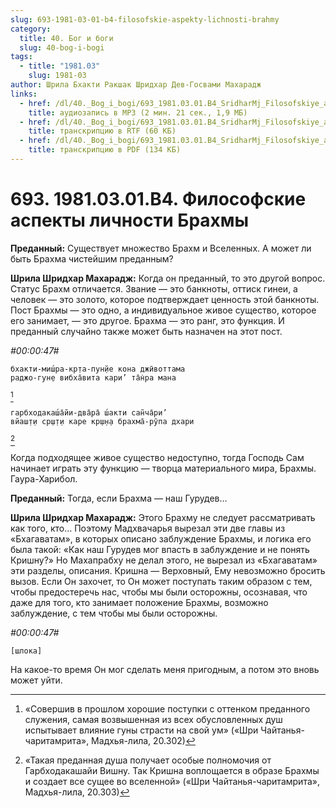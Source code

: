 ```yaml
---
slug: 693-1981-03-01-b4-filosofskie-aspekty-lichnosti-brahmy
category:
  title: 40. Бог и боги
  slug: 40-bog-i-bogi
tags:
  - title: "1981.03"
    slug: 1981-03
author: Шрила Бхакти Ракшак Шридхар Дев-Госвами Махарадж
links:
  - href: /dl/40._Bog_i_bogi/693_1981.03.01.B4_SridharMj_Filosofskiye_aspekty_lichnosti_Brahmy.mp3
    title: аудиозапись в MP3 (2 мин. 21 сек., 1,9 МБ)
  - href: /dl/40._Bog_i_bogi/693_1981.03.01.B4_SridharMj_Filosofskiye_aspekty_lichnosti_Brahmy.rtf
    title: транскрипцию в RTF (60 КБ)
  - href: /dl/40._Bog_i_bogi/693_1981.03.01.B4_SridharMj_Filosofskiye_aspekty_lichnosti_Brahmy.pdf
    title: транскрипцию в PDF (134 КБ)
---
```


# 693. 1981.03.01.B4. Философские аспекты личности Брахмы

**Преданный:** Существует множество Брахм и Вселенных. А может ли быть Брахма чистейшим преданным?

**Шрила Шридхар Махарадж:** Когда он преданный, то это другой вопрос. Статус Брахм отличается. Звание — это банкноты, оттиск гинеи, а человек — это золото, которое подтверждает ценность этой банкноты. Пост Брахмы — это одно, а индивидуальное живое существо, которое его занимает, — это другое. Брахма — это ранг, это функция. И преданный случайно также может быть назначен на этот пост.

*#00:00:47#*

    бхакти-миш́ра-кр̣та-пун̣йе кона джӣвоттама
    раджо-гун̣е вибха̄вита кари’ та̄н̇ра мана
[^_ftn1]

    гарбходакаш́а̄йи-два̄ра̄ ш́акти сан̃ча̄ри’
    вйаш̣т̣и ср̣ш̣т̣и каре кр̣ш̣н̣а брахма̄-рӯпа дхари
[^_ftn2]

Когда подходящее живое существо недоступно, тогда Господь Сам начинает играть эту функцию — творца материального мира, Брахмы. Гаура-Харибол.

**Преданный:** Тогда, если Брахма — наш Гурудев…

**Шрила Шридхар Махарадж:** Этого Брахму не следует рассматривать как того, кто… Поэтому Мадхвачарья вырезал эти две главы из «Бхагаватам», в которых описано заблуждение Брахмы, и логика его была такой: «Как наш Гурудев мог впасть в заблуждение и не понять Кришну?» Но Махапрабху не делал этого, не вырезал из «Бхагаватам» эти разделы, описания. Кришна — Верховный, Ему невозможно бросить вызов. Если Он захочет, то Он может поступать таким образом с тем, чтобы предостеречь нас, чтобы мы были осторожны, осознавая, что даже для того, кто занимает положение Брахмы, возможно заблуждение, с тем чтобы мы были осторожны.

*#00:00:47#*

    [шлока]

На какое-то время Он мог сделать меня пригодным, а потом это вновь может уйти.



[^_ftn1]: «Совершив в прошлом хорошие поступки с оттенком преданного служения, самая возвышенная из всех обусловленных душ испытывает влияние гуны страсти на свой ум» («Шри Чайтанья-чаритамрита», Мадхья-лила, 20.302)

[^_ftn2]: «Такая преданная душа получает особые полномочия от Гарбходакашайи Вишну. Так Кришна воплощается в образе Брахмы и создает все сущее во вселенной» («Шри Чайтанья-чаритамрита», Мадхья-лила, 20.303)

